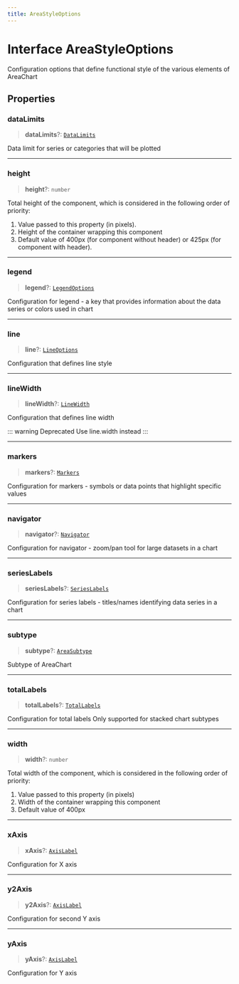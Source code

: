 ```yaml
---
title: AreaStyleOptions
---
```


# Interface AreaStyleOptions

Configuration options that define functional style of the various elements of AreaChart

## Properties

### dataLimits

> **dataLimits**?: [`DataLimits`](interface.DataLimits.md)

Data limit for series or categories that will be plotted

***

### height

> **height**?: `number`

Total height of the component, which is considered in the following order of priority:

1. Value passed to this property (in pixels).
2. Height of the container wrapping this component
3. Default value of 400px (for component without header) or 425px (for component with header).

***

### legend

> **legend**?: [`LegendOptions`](../../sdk-ui/type-aliases/type-alias.LegendOptions.md)

Configuration for legend - a key that provides information about the data series or colors used in chart

***

### line

> **line**?: [`LineOptions`](../type-aliases/type-alias.LineOptions.md)

Configuration that defines line style

***

### lineWidth

> **lineWidth**?: [`LineWidth`](../type-aliases/type-alias.LineWidth.md)

Configuration that defines line width

::: warning Deprecated
Use line.width instead
:::

***

### markers

> **markers**?: [`Markers`](../type-aliases/type-alias.Markers.md)

Configuration for markers - symbols or data points that highlight specific values

***

### navigator

> **navigator**?: [`Navigator`](../type-aliases/type-alias.Navigator.md)

Configuration for navigator - zoom/pan tool for large datasets in a chart

***

### seriesLabels

> **seriesLabels**?: [`SeriesLabels`](../type-aliases/type-alias.SeriesLabels.md)

Configuration for series labels - titles/names identifying data series in a chart

***

### subtype

> **subtype**?: [`AreaSubtype`](../type-aliases/type-alias.AreaSubtype.md)

Subtype of AreaChart

***

### totalLabels

> **totalLabels**?: [`TotalLabels`](../../sdk-ui/type-aliases/type-alias.TotalLabels.md)

Configuration for total labels
Only supported for stacked chart subtypes

***

### width

> **width**?: `number`

Total width of the component, which is considered in the following order of priority:

1. Value passed to this property (in pixels)
2. Width of the container wrapping this component
3. Default value of 400px

***

### xAxis

> **xAxis**?: [`AxisLabel`](../type-aliases/type-alias.AxisLabel.md)

Configuration for X axis

***

### y2Axis

> **y2Axis**?: [`AxisLabel`](../type-aliases/type-alias.AxisLabel.md)

Configuration for second Y axis

***

### yAxis

> **yAxis**?: [`AxisLabel`](../type-aliases/type-alias.AxisLabel.md)

Configuration for Y axis
